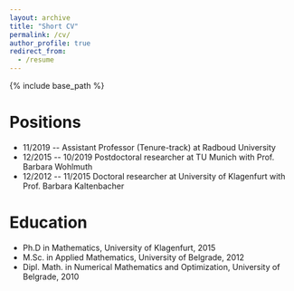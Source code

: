 ```yaml
---
layout: archive
title: "Short CV"
permalink: /cv/
author_profile: true
redirect_from:
  - /resume
---
```


{% include base_path %}

Positions
======
* 11/2019 -- Assistant Professor (Tenure-track) at Radboud University
* 12/2015 -- 10/2019 Postdoctoral researcher at TU Munich with Prof. Barbara Wohlmuth
* 12/2012 -- 11/2015 Doctoral researcher at University of Klagenfurt with Prof. Barbara Kaltenbacher

Education
======
* Ph.D in Mathematics, University of Klagenfurt, 2015
* M.Sc. in Applied Mathematics, University of Belgrade, 2012
* Dipl. Math. in Numerical Mathematics and Optimization, University of Belgrade, 2010



